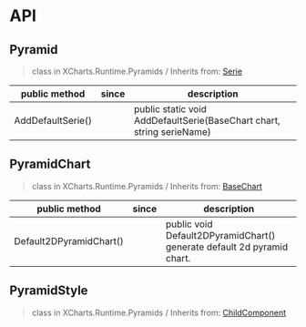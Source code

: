 # API

## Pyramid

> class in XCharts.Runtime.Pyramids / Inherits from: [Serie](https://xcharts-team.github.io/docs/api#serie)


|public method|since|description|
|--|--|--|
|AddDefaultSerie()||public static void AddDefaultSerie(BaseChart chart, string serieName)|

## PyramidChart

> class in XCharts.Runtime.Pyramids / Inherits from: [BaseChart](https://xcharts-team.github.io/docs/api#basechart)


|public method|since|description|
|--|--|--|
|Default2DPyramidChart()||public void Default2DPyramidChart()<br/>generate default 2d pyramid chart. |

## PyramidStyle

> class in XCharts.Runtime.Pyramids / Inherits from: [ChildComponent](https://xcharts-team.github.io/docs/api#childcomponent)


